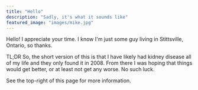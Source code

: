```yaml
---
title: "Hello"
description: "Sadly, it's what it sounds like"
featured_image: "images/mike.jpg"
---
```

Hello! I appreciate your time. I know I'm just some guy living in Stittsville, Ontario, so thanks. 

TL;DR
So, the short version of this is that I have likely had kidney disease all of my life and they only found it in 2008. From there I was hoping that things would get better, or at least not get any worse. No such luck.

See the top-right of this page for more information.
